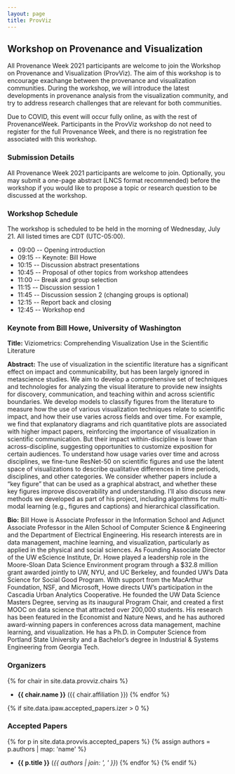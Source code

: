 ```yaml
---
layout: page
title: ProvViz
---
```


## Workshop on Provenance and Visualization

All Provenance Week 2021 participants are welcome to join the Workshop on Provenance and Visualization (ProvViz).  The aim of this workshop is to encourage exachange between the provenance and visualization communities.  During the workshop, we will introduce the latest developments in provenance analysis from the visualization community, and try to address research challenges that are relevant for both communities.

Due to COVID, this event will occur fully online, as with the rest of ProvenanceWeek.  Participants in the ProvViz workshop do not need to register for the full Provenance Week, and there is no registration fee associated with this workshop.

### Submission Details

All Provenance Week 2021 participants are welcome to join.  Optionally, you may submit a one-page abstract (LNCS format recommended) before the workshop if you would like to propose a topic or research question to be discussed at the workshop.

### Workshop Schedule

The workshop is scheduled to be held in the morning of Wednesday, July 21.  All listed times are CDT (UTC-05:00).

* 09:00 -- Opening introduction
* 09:15 -- Keynote:  Bill Howe
* 10:15 -- Discussion abstract presentations
* 10:45 -- Proposal of other topics from workshop attendees
* 11:00 -- Break and group selection
* 11:15 -- Discussion session 1
* 11:45 -- Discussion session 2 (changing groups is optional)
* 12:15 -- Report back and closing
* 12:45 -- Workshop end

### Keynote from Bill Howe, University of Washington

**Title:** Viziometrics: Comprehending Visualization Use in the Scientific Literature

**Abstract:** The use of visualization in the scientific literature has a significant effect on impact and communicability, but has been largely ignored in metascience studies.  We aim to develop a comprehensive set of techniques and technologies for analyzing the visual literature to provide new insights for discovery, communication, and teaching within and across scientific boundaries.   We develop models to classify figures from the literature to measure how the use of various visualization techniques relate to scientific impact, and how their use varies across fields and over time.  For example, we find that explanatory diagrams and rich quantitative plots are associated with higher impact papers, reinforcing the importance of visualization in scientific communication.  But their impact within-discipline is lower than across-discipline, suggesting opportunities to customize exposition for certain audiences.   To understand how usage varies over time and across disciplines, we fine-tune ResNet-50 on scientific figures and use the latent space of visualizations to describe qualitative differences in time periods, disciplines, and other categories.  We consider whether papers include a “key figure” that can be used as a graphical abstract, and whether these key figures improve discoverability and understanding.   I’ll also discuss new methods we developed as part of his project, including algorithms for multi-modal learning (e.g., figures and captions) and hierarchical classification.

**Bio:**  Bill Howe is Associate Professor in the Information School and Adjunct Associate Professor in the Allen School of Computer Science & Engineering and the Department of Electrical Engineering. His research interests are in data management, machine learning, and visualization, particularly as applied in the physical and social sciences. As Founding Associate Director of the UW eScience Institute, Dr. Howe played a leadership role in the Moore-Sloan Data Science Environment program through a $32.8 million grant awarded jointly to UW, NYU, and UC Berkeley, and founded UW’s Data Science for Social Good Program. With support from the MacArthur Foundation, NSF, and Microsoft, Howe directs UW’s participation in the Cascadia Urban Analytics Cooperative. He founded the UW Data Science Masters Degree, serving as its inaugural Program Chair, and created a first MOOC on data science that attracted over 200,000 students. His research has been featured in the Economist and Nature News, and he has authored award-winning papers in conferences across data management, machine learning, and visualization. He has a Ph.D. in Computer Science from Portland State University and a Bachelor’s degree in Industrial & Systems Engineering from Georgia Tech. 

### Organizers

{% for chair in site.data.provviz.chairs %}
* **{{ chair.name }}** ({{ chair.affiliation }})
{% endfor %}

{% if site.data.ipaw.accepted_papers.izer > 0 %}
### Accepted Papers

{% for p in site.data.provvis.accepted_papers %}
{% assign authors = p.authors | map: 'name' %}
* **{{ p.title }}** (*{{ authors | join: ', ' }}*)
{% endfor %}
{% endif %}
